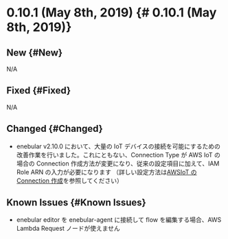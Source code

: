 # 0.10.1 (May 8th, 2019) {# 0.10.1 (May 8th, 2019)}

## New {#New}

N/A

## Fixed {#Fixed}

N/A

## Changed {#Changed}

- enebular v2.10.0 において、大量の IoT デバイスの接続を可能にするための改善作業を行いました。これにともない、Connection Type が AWS IoT の場合の Connection 作成方法が変更になり、従来の設定項目に加えて、IAM Role ARN の入力が必要になります （詳しい設定方法は[AWSIoT の Connection 作成](../../Deploy/DeployFlow/AWSIoT/MakeAWSIoTConnection.md)を参照してください）

## Known Issues {#Known Issues}

- enebular editor を enebular-agent に接続して flow を編集する場合、AWS Lambda Request ノードが使えません

